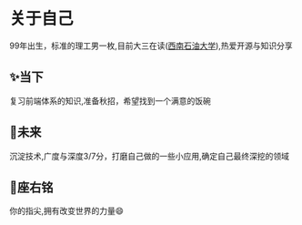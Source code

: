 # 关于自己
99年出生，标准的理工男一枚,目前大三在读([西南石油大学](https://www.swpu.edu.cn/)),热爱开源与知识分享

## :sparkles:当下
复习前端体系的知识,准备秋招，希望找到一个满意的饭碗

## :rocket:未来
沉淀技术,广度与深度3/7分，打磨自己做的一些小应用,确定自己最终深挖的领域

## :pencil:座右铭
你的指尖,拥有改变世界的力量:smile: